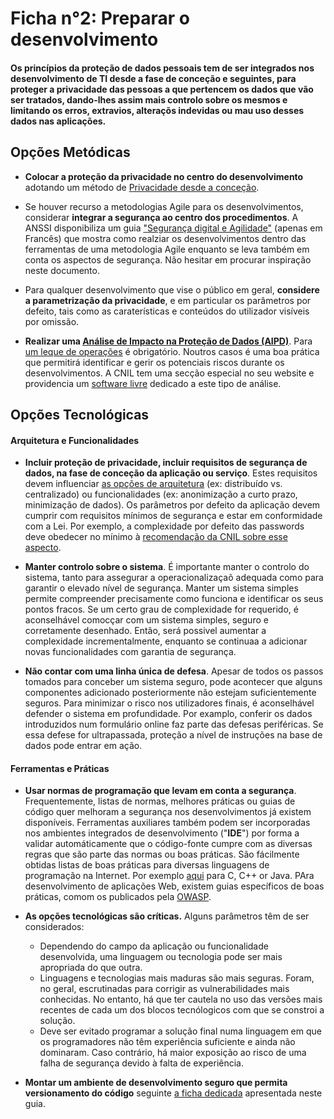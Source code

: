 # Ficha n°2: Preparar o desenvolvimento

#### Os princípios da proteção de dados pessoais tem de ser integrados nos desenvolvimento de TI desde a fase de conceção e seguintes, para proteger a privacidade das pessoas a que pertencem os dados que vão ser tratados, dando-lhes assim mais controlo sobre os mesmos e limitando os erros, extravios, alteraçõs indevidas ou mau uso desses dados nas aplicações.

## Opções Metódicas

* **Colocar a proteção da privacidade no centro do desenvolvimento** adotando um método de [Privacidade desde a conceção](https://edpb.europa.eu/our-work-tools/public-consultations-art-704/2019/guidelines-42019-article-25-data-protection-design_en).

* Se houver recurso a metodologias Agile para os desenvolvimentos, considerar **integrar a segurança ao centro dos procedimentos**. A ANSSI disponibiliza um guia ["Segurança digital e Agilidade"](https://www.ssi.gouv.fr/uploads/2018/11/guide-securite-numerique-agile-anssi-pa-v1.pdf) (apenas em Francês) que mostra como realziar os desenvolvimentos dentro das ferramentas de uma metodologia Agile enquanto se leva também em conta os aspectos de segurança. Não hesitar em procurar inspiração neste documento.

* Para qualquer desenvolvimento que vise o público em geral, **considere a parametrização da privacidade**, e em particular os parâmetros por defeito, tais como as caraterísticas e conteúdos do utilizador visíveis por omissão.

* **Realizar uma [Análise de Impacto na Proteção de Dados (AIPD)](https://www.cnil.fr/en/privacy-impact-assessment-pia)**. Para [um leque de operações](https://ico.org.uk/for-organisations/guide-to-data-protection/guide-to-the-general-data-protection-regulation-gdpr/accountability-and-governance/data-protection-impact-assessments/) é obrigatório. Noutros casos é uma boa prática que permitirá identificar e gerir os potenciais riscos durante os desenvolvimentos. A CNIL tem uma secção especial no seu website e providencia um [software livre](https://www.cnil.fr/en/open-source-pia-software-helps-carry-out-data-protection-impact-assesment) dedicado a este tipo de análise.


## Opções Tecnológicas

#### Arquitetura e Funcionalidades

* **Incluir proteção de privacidade, incluir requisitos de segurança de dados, na fase de conceção da aplicação ou serviço**. Estes requisitos devem influenciar [as opções de arquitetura](05-Escolha-informada-da-arquitetura) (ex: distribuído vs. centralizado) ou funcionalidades (ex: anonimização a curto prazo, minimização de dados). Os parâmetros por defeito da aplicação devem cumprir com requisitos mínimos de segurança e estar em conformidade com a Lei. Por exemplo, a complexidade por defeito das passwords deve obedecer no mínimo à [recomendação da CNIL sobre esse aspecto](https://www.cnil.fr/fr/node/23803).

* **Manter controlo sobre o sistema**. É importante manter o controlo do sistema, tanto para assegurar a operacionalizaçaõ adequada como para garantir o elevado nível de segurança. Manter um sistema simples permite compreender precisamente como funciona e identificar os seus pontos fracos. Se um certo grau de complexidade for requerido, é aconselhável comocçar com um sistema simples, seguro e corretamente desenhado. Então, será possivel aumentar a complexidade incrementalmente, enquanto se continuaa a adicionar novas funcionalidades com garantia de segurança.

* **Não contar com uma linha única de defesa**. Apesar de todos os passos tomados para conceber um sistema seguro, pode acontecer que alguns componentes adicionado posteriormente não estejam suficientemente seguros. Para minimizar o risco nos utilizadores finais, é aconselhável defender o sistema em profundidade. Por examplo, conferir os dados introduzidos num formulário online faz parte das defesas periféricas. Se essa defese for ultrapassada, proteção a nível de instruções na base de dados pode entrar em ação.

#### Ferramentas e Práticas

* **Usar normas de programação que levam em conta a segurança**. Frequentemente, listas de normas, melhores práticas ou guias de código quer melhoram a segurança nos desenvolvimentos já existem disponíveis. Ferramentas auxiliares também podem ser incorporadas nos ambientes integrados de desenvolvimento ("**IDE**") por forma a validar automáticamente que o código-fonte cumpre com as diversas regras que são parte das normas ou boas práticas. São fácilmente obtidas listas de boas práticas para diversas linguagens de programação na Internet. Por exemplo [aqui](https://wiki.sei.cmu.edu/confluence/display/seccode/SEI+CERT+Coding+Standards) para C, C++ or Java. PAra desenvolvimento de aplicações Web, existem guias específicos de boas práticas, comom os publicados pela [OWASP](https://www.owasp.org).

* **As opções tecnológicas são críticas.** Alguns parâmetros têm de ser considerados:
    * Dependendo do campo da aplicação ou funcionalidade desenvolvida, uma linguagem ou tecnologia pode ser mais apropriada do que outra.
    * Linguagens e tecnologias mais maduras são mais seguras. Foram, no geral, escrutinadas para corrigir as vulnerabilidades mais conhecidas. No entanto, há que ter cautela no uso das versões mais recentes de cada um dos blocos tecnólogicos com que se constroi a solução.
    * Deve ser evitado programar a solução final numa linguagem em que os programadores não têm experiência suficiente e ainda não dominaram. Caso contrário, há maior exposição ao risco de uma falha de segurança devido à falta de experiência.
* **Montar um ambiente de desenvolvimento seguro que permita versionamento do código** seguinte [a ficha dedicada](03-Seguranca-do-ambiente-de-desenvolvimento.md) apresentada neste guia.
